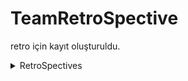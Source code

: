 # TeamRetroSpective
 retro için kayıt oluşturuldu.
 <details>
  <summary>RetroSpectives</summary>
 
 - AdminController
 
 
![image](https://user-images.githubusercontent.com/60554068/120940793-af156900-c727-11eb-9f42-2520597cda24.png)
![image](https://user-images.githubusercontent.com/60554068/120940802-bb012b00-c727-11eb-99eb-fb04fed7e991.png)


 
 
